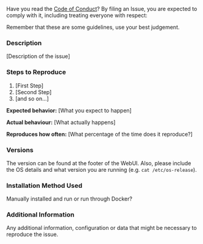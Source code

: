 Have you read the [Code of Conduct](CODE_OF_CONDUCT.md)? By filing an Issue, you are expected
to comply with it, including treating everyone with respect:


Remember that these are some guidelines, use your best judgement.


### Description

[Description of the issue]

### Steps to Reproduce

1. [First Step]
2. [Second Step]
3. [and so on...]

**Expected behavior:** [What you expect to happen]

**Actual behaviour:** [What actually happens]

**Reproduces how often:** [What percentage of the time does it reproduce?]

### Versions

The version can be found at the footer of the WebUI. Also, please include the OS details and what version you are running
(e.g. `cat /etc/os-release`).

### Installation Method Used

Manually installed and run or run through Docker?

### Additional Information

Any additional information, configuration or data that might be necessary to
reproduce the issue.
